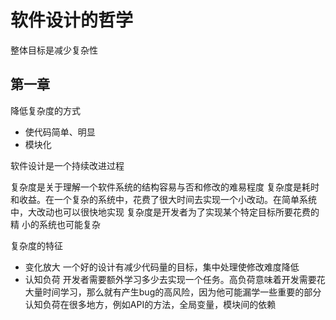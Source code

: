 # 软件设计的哲学

整体目标是减少复杂性

## 第一章
降低复杂度的方式
- 使代码简单、明显
- 模块化

软件设计是一个持续改进过程

复杂度是关于理解一个软件系统的结构容易与否和修改的难易程度
复杂度是耗时和收益。在一个复杂的系统中，花费了很大时间去实现一个小改动。在简单系统中，大改动也可以很快地实现
复杂度是开发者为了实现某个特定目标所要花费的精
小的系统也可能复杂

复杂度的特征
- 变化放大
  一个好的设计有减少代码量的目标，集中处理使修改难度降低
- 认知负荷
  开发者需要额外学习多少去实现一个任务。高负荷意味着开发需要花大量时间学习，那么就有产生bug的高风险，因为他可能漏学一些重要的部分
  认知负荷在很多地方，例如API的方法，全局变量，模块间的依赖